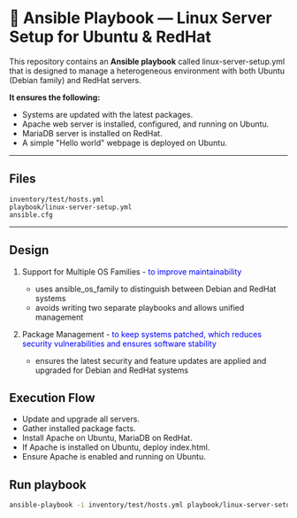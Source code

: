 # 📜 Ansible Playbook — Linux Server Setup for Ubuntu & RedHat

This repository contains an **Ansible playbook** called linux-server-setup.yml that is designed to manage a heterogeneous environment with both Ubuntu (Debian family) and RedHat servers.

**It ensures the following:**

* Systems are updated with the latest packages.
* Apache web server is installed, configured, and running on Ubuntu.
* MariaDB server is installed on RedHat.
* A simple "Hello world" webpage is deployed on Ubuntu.

---

## Files
```
inventory/test/hosts.yml
playbook/linux-server-setup.yml
ansible.cfg
```

---

## Design
1. Support for Multiple OS Families - <span style="color:blue">to improve maintainability</span>
    - uses ansible_os_family to distinguish between Debian and RedHat systems
    - avoids writing two separate playbooks and allows unified management

2. Package Management - <span style="color:blue">to keep systems patched, which reduces security vulnerabilities and ensures software stability</span>
    - ensures the latest security and feature updates are applied and upgraded for Debian and RedHat systems

## Execution Flow
- Update and upgrade all servers.
- Gather installed package facts.
- Install Apache on Ubuntu, MariaDB on RedHat.
- If Apache is installed on Ubuntu, deploy index.html.
- Ensure Apache is enabled and running on Ubuntu.

## Run playbook
```bash
ansible-playbook -i inventory/test/hosts.yml playbook/linux-server-setup.yml
```

